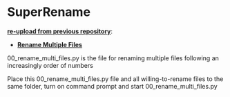 # SuperRename

**[re-upload from previous repository](https://github.com/Lib3Rt9/PythonProjects)**:

- **[Rename Multiple Files](https://github.com/Lib3Rt9/PythonProjects/tree/rename_files)**

00_rename_multi_files.py is the file for renaming multiple files following an increasingly order of numbers

Place this 00_rename_multi_files.py file and all willing-to-rename files to the same folder, turn on command prompt and start 00_rename_multi_files.py
